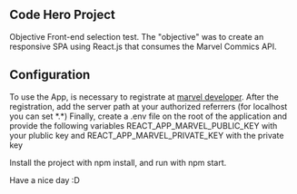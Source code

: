 ## Code Hero Project

Objective Front-end selection test. The "objective" was to create an responsive SPA using React.js that consumes the Marvel Commics API.

## Configuration

To use the App, is necessary to registrate at [marvel developer](https://developer.marvel.com/). After the registration, add the server path at your authorized referrers (for localhost you can set \*.\*)
Finally, create a .env file on the root of the application and provide the following variables REACT_APP_MARVEL_PUBLIC_KEY with your plublic key and REACT_APP_MARVEL_PRIVATE_KEY with the private key

Install the project with npm install, and run with npm start.

Have a nice day :D
